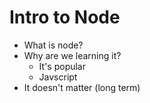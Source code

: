 # Intro to Node

* What is node?
* Why are we learning it?
	* It's popular
	* Javscript
* It doesn't matter (long term)





